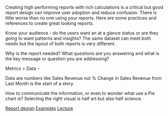 Creating high performing reports with rich calculations is a critical but good report design can improve user adoption and reduce confusion.  There is little worse than no one 
using your reports. Here are some practices and references to create great looking reports.

Know your audience  - do the users want an at a glance status or are they going to want patterns and insights?  The same dataset can meet both needs but the layout of both reports is very different.

Why is the report needed?  What questions are you answering and what is the key message or question you are addressing?

Metrics > Data - 

Data are numbers like Sales Revenue nut % Change in Sales Revenue from Last Month is the start of a story.  

How to communicate the information, or even to wonder what use a Pie chart is? Selecting the right visual is half art but also half science. 


[Report design](https://www.numerro.io/guides/the-complete-guide-to-designing-power-bi-reports)
[Examples](https://community.powerbi.com/t5/Data-Stories-Gallery/bd-p/DataStoriesGallery) 
[Lecture](https://www.youtube.com/watch?v=dhHL0Uo3Wgs) 

